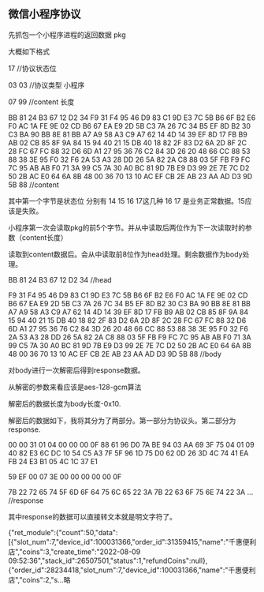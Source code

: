 ## 微信小程序协议 

先抓包一个小程序进程的返回数据 pkg

大概如下格式

17 //协议状态位

03 03 //协议类型 小程序

07 99 //content 长度

BB 81 24 B3 67 12 D2 34 F9 31 F4 95 46 D9 83 C1
9D E3 7C 5B B6 6F B2 E6 F0 AC 1A FE 9E 02 CD B6
67 EA E9 2D 5B C3 7A 26 7C 34 B5 EF 8D B2 30 C3
BA 90 BB 8E 81 BB A7 A9 58 A3 C9 A7 62 14 4D 14
39 EF 8D 17 FB B9 AB 02 CB 85 8F 9A 84 15 94 40
21 15 DB 40 18 82 2F 83 D2 6A 2D 8F 2C 28 FC 67
FC 88 32 D6 6D A1 27 95 36 76 C2 84 3D 26 20 48
66 CC 88 53 88 38 3E 95 F0 32 F6 2A 53 A3 28 DD
26 5A 82 2A C8 88 03 5F FB F9 FC 7C 95 AB AB F0
71 3A 99 C5 7A 30 A0 BC 81 9D 7B E9 D3 99 2E 7E
7C D2 50 2B AC E0 64 6A 8B 48 00 36 70 13 10 AC
EF CB 2E AB 23 AA AD D3 9D 5B 88 //content

其中第一个字节是状态位 分别有 14 15 16 17这几种 16 17 是业务正常数据。15应该是失败。

小程序第一次会读取pkg的前5个字节。并从中读取后两位作为下一次读取时的参数（content长度）

读取到content数据后。会从中读取前8位作为head处理。剩余数据作为body处理。

BB 81 24 B3 67 12 D2 34 //head

F9 31 F4 95 46 D9 83 C1 9D E3 7C 5B B6 6F B2 E6
F0 AC 1A FE 9E 02 CD B6 67 EA E9 2D 5B C3 7A 26
7C 34 B5 EF 8D B2 30 C3 BA 90 BB 8E 81 BB A7 A9
58 A3 C9 A7 62 14 4D 14 39 EF 8D 17 FB B9 AB 02
CB 85 8F 9A 84 15 94 40 21 15 DB 40 18 82 2F 83
D2 6A 2D 8F 2C 28 FC 67 FC 88 32 D6 6D A1 27 95
36 76 C2 84 3D 26 20 48 66 CC 88 53 88 38 3E 95
F0 32 F6 2A 53 A3 28 DD 26 5A 82 2A C8 88 03 5F
FB F9 FC 7C 95 AB AB F0 71 3A 99 C5 7A 30 A0 BC
81 9D 7B E9 D3 99 2E 7E 7C D2 50 2B AC E0 64 6A
8B 48 00 36 70 13 10 AC EF CB 2E AB 23 AA AD D3
9D 5B 88 //body

对body进行一次解密后得到response数据。

从解密的参数来看应该是aes-128-gcm算法

解密后的数据长度为body长度-0x10.

解密后的数据如下，我将其分为了两部分。第一部分为协议头。第二部分为response.

00 00 31 01 04 00 00 00 0F 88 61 96 D0 7A BE 94 03 AA 69 3F 75 04 01 09 40 82 E3 6C DC 10 54 C5 A3 7F 5F 96 1D 75 D0 62 0D 26 3D 4C 74 41 EA FB 24 E3 B1 05 4C 1C 37 E1 

59 EF 00 07 3E 00 00 00 00 00 0F 

7B 22 72 65 74 5F 6D 6F 64 75 6C 65 22 3A 7B 22 63 6F 75 6E 74 22 3A ... //response


其中response的数据可以直接转文本就是明文字符了。

{"ret_module":{"count":50,"data":[{"slot_num":7,"device_id":100031366,"order_id":31359415,"name":"千惠便利店","coins":3,"create_time":"2022-08-09 09:52:36","stack_id":26507501,"status":1,"refundCoins":null},{"order_id":28234418,"slot_num":7,"device_id":100031366,"name":"千惠便利店","coins":2,"s...略




